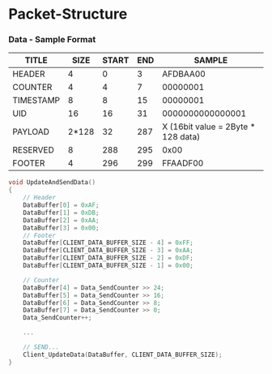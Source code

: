 # Packet-Structure

### Data - Sample Format
| TITLE     | SIZE  | START | END | SAMPLE                  |
|-----------|-------|-------|-----|-------------------------|
| HEADER    | 4     | 0     | 3   | AFDBAA00                |
| COUNTER   | 4     | 4     | 7   | 00000001                |
| TIMESTAMP | 8     | 8     | 15  | 00000001                |
| UID       | 16    | 16    | 31  | 0000000000000001        |
| PAYLOAD   | 2*128 | 32    | 287 | X (16bit value = 2Byte * 128 data) |
| RESERVED  | 8     | 288   | 295 | 0x00                    |
| FOOTER    | 4     | 296   | 299 | FFAADF00                |


``` cpp
void UpdateAndSendData()
{
	// Header
	DataBuffer[0] = 0xAF;
	DataBuffer[1] = 0xDB;
	DataBuffer[2] = 0xAA;
	DataBuffer[3] = 0x00;
	// Footer
	DataBuffer[CLIENT_DATA_BUFFER_SIZE - 4] = 0xFF;
	DataBuffer[CLIENT_DATA_BUFFER_SIZE - 3] = 0xAA;
	DataBuffer[CLIENT_DATA_BUFFER_SIZE - 2] = 0xDF;
	DataBuffer[CLIENT_DATA_BUFFER_SIZE - 1] = 0x00;

	// Counter
	DataBuffer[4] = Data_SendCounter >> 24;
	DataBuffer[5] = Data_SendCounter >> 16;
	DataBuffer[6] = Data_SendCounter >> 8;
	DataBuffer[7] = Data_SendCounter >> 0;
	Data_SendCounter++;

	...

	// SEND...
	Client_UpdateData(DataBuffer, CLIENT_DATA_BUFFER_SIZE);
}
```
